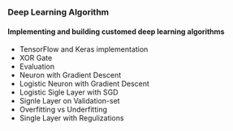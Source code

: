 ### Deep Learning Algorithm

#### Implementing and building customed deep learning algorithms
- TensorFlow and Keras implementation
- XOR Gate
- Evaluation
- Neuron with Gradient Descent
- Logistic Neuron with Gradient Descent
- Logistic Sigle Layer with SGD
- Signle Layer on Validation-set
- Overfitting vs Underfitting
- Single Layer with Regulizations

